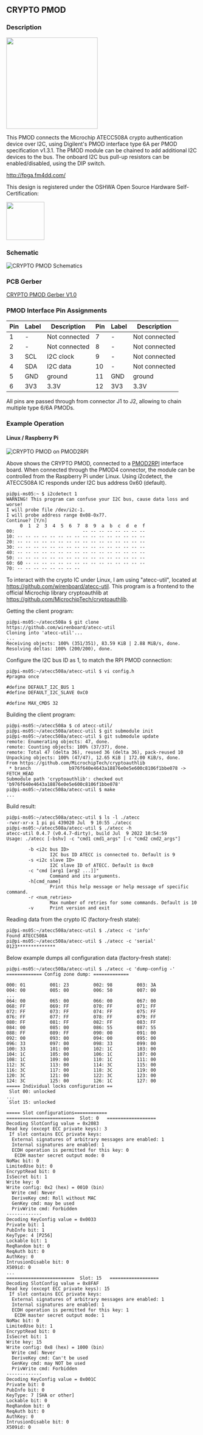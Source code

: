 ## CRYPTO PMOD

### Description

<img src="images/pmod-crypto-top.png" width="240px">

This PMOD connects the Microchip ATECC508A  crypto authentication device over I2C, 
using Digilent's PMOD interface type 6A per PMOD specification v1.3.1. 
The PMOD module can be chained to add additional I2C devices to the bus. 
The onboard I2C bus pull-up resistors can be enabled/disabled, using the DIP switch.

http://fpga.fm4dd.com/

This design is registered under the OSHWA Open Source Hardware Self-Certification:

<a href="https://certification.oshwa.org/jp000016.html"><img src="images/oshw-reg-jp000016.svg" style="width:100px; vertical-align: middle"></a>

### Schematic
![CRYPTO PMOD Schematics](images/schema.png)

### PCB Gerber
[CRYPTO PMOD Gerber V1.0](20220624-crypto-gerber-v10.zip)

### PMOD Interface Pin Assignments

Pin  |	Label |	Description   | Pin  |	Label |	Description
-----|--------|---------------|------|--------|---------------
1    |	-     |	Not connected |7     | -      | Not connected
2    |	-     |	Not connected |8     | -      | Not connected
3    |	SCL   |	I2C clock     |9     | -      | Not connected
4    |  SDA   | I2C data      |10    | -      | Not connected
5    |  GND   | ground        |11    | GND    | ground
6    |  3V3   | 3.3V          |12    | 3V3    | 3.3V

All pins are passed through from connector J1 to J2, allowing to chain multiple type 6/6A PMODs.

### Example Operation

#### Linux / Raspberry Pi

![CRYPTO PMOD on PMOD2RPI](images/crypto-pmod2rpi.jpg)

Above shows the CRYPTO PMOD, connected to a [PMOD2RPI](https://github.com/fm4dd/pmod2rpi) interface board. When connected through the PMOD4 connector, the module can be controlled from the Raspberry Pi under Linux. Using i2cdetect, the ATECC508A IC responds under I2C bus address 0x60 (default).

```
pi@pi-ms05:~ $ i2cdetect 1
WARNING! This program can confuse your I2C bus, cause data loss and worse!
I will probe file /dev/i2c-1.
I will probe address range 0x08-0x77.
Continue? [Y/n]
     0  1  2  3  4  5  6  7  8  9  a  b  c  d  e  f
00:                         -- -- -- -- -- -- -- --
10: -- -- -- -- -- -- -- -- -- -- -- -- -- -- -- --
20: -- -- -- -- -- -- -- -- -- -- -- -- -- -- -- --
30: -- -- -- -- -- -- -- -- -- -- -- -- -- -- -- --
40: -- -- -- -- -- -- -- -- -- -- -- -- -- -- -- --
50: -- -- -- -- -- -- -- -- -- -- -- -- -- -- -- --
60: 60 -- -- -- -- -- -- -- -- -- -- -- -- -- -- --
70: -- -- -- -- -- -- -- --
```

To interact with the crypto IC under Linux, I am using "atecc-util", located at https://github.com/wirenboard/atecc-util.  This program is a frontend to the official Microchip library cryptoauthlib at https://github.com/MicrochipTech/cryptoauthlib.

Getting the client program:

```
pi@pi-ms05:~/atecc508a $ git clone https://github.com/wirenboard/atecc-util
Cloning into 'atecc-util'...
...
Receiving objects: 100% (351/351), 83.59 KiB | 2.88 MiB/s, done.
Resolving deltas: 100% (200/200), done.
```

Configure the I2C bus ID as 1, to match the RPI PMOD connection:

```
pi@pi-ms05:~/atecc508a/atecc-util $ vi config.h
#pragma once

#define DEFAULT_I2C_BUS 1
#define DEFAULT_I2C_SLAVE 0xC0

#define MAX_CMDS 32
```

Building the client program:

```
pi@pi-ms05:~/atecc508a $ cd atecc-util/
pi@pi-ms05:~/atecc508a/atecc-util $ git submodule init
pi@pi-ms05:~/atecc508a/atecc-util $ git submodule update
remote: Enumerating objects: 47, done.
remote: Counting objects: 100% (37/37), done.
remote: Total 47 (delta 36), reused 36 (delta 36), pack-reused 10
Unpacking objects: 100% (47/47), 12.65 KiB | 172.00 KiB/s, done.
From https://github.com/MicrochipTech/cryptoauthlib
 * branch              b976f640e4643a18876e0e5e600c8106f1bbe078 -> FETCH_HEAD
Submodule path 'cryptoauthlib': checked out 'b976f640e4643a18876e0e5e600c8106f1bbe078'
pi@pi-ms05:~/atecc508a/atecc-util $ make
...
```

Build result:

```
pi@pi-ms05:~/atecc508a/atecc-util $ ls -l ./atecc
-rwxr-xr-x 1 pi pi 439020 Jul  9 10:55 ./atecc
pi@pi-ms05:~/atecc508a/atecc-util $ ./atecc -h
atecc-util 0.4.7 (v0.4.7-dirty), build Jul  9 2022 10:54:59
Usage: ./atecc [-bshv] -c "cmd1 cmd1_args" [-c "cmd2 cmd2_args"]

        -b <i2c bus ID>
                I2C bus ID ATECC is connected to. Default is 9
        -s <i2c slave ID>
                I2C slave ID of ATECC. Default is 0xc0
        -c "cmd [arg1 [arg2 ...]]"
                Command and its arguments.
        -h[cmd_name]
                Print this help message or help message of specific command.
        -r <num_retries>
                Max number of retries for some commands. Default is 10
        -v      Print version and exit
```

Reading data from the crypto IC (factory-fresh  state):

```
pi@pi-ms05:~/atecc508a/atecc-util $ ./atecc -c 'info'
Found ATECC508A
pi@pi-ms05:~/atecc508a/atecc-util $ ./atecc -c 'serial'
0123**************
```

Below example dumps all configuration data (factory-fresh  state):

```
pi@pi-ms05:~/atecc508a/atecc-util $ ./atecc -c 'dump-config -'
============= Config zone dump: =============

000: 01         001: 23         002: 98         003: 3A
004: 00         005: 00         006: 50         007: 00
...
064: 00         065: 00         066: 00         067: 00
068: FF         069: FF         070: FF         071: FF
072: FF         073: FF         074: FF         075: FF
076: FF         077: FF         078: FF         079: FF
080: FF         081: FF         082: FF         083: FF
084: 00         085: 00         086: 55         087: 55
088: FF         089: FF         090: 00         091: 00
092: 00         093: 00         094: 00         095: 00
096: 33         097: 00         098: 33         099: 00
100: 33         101: 00         102: 1C         103: 00
104: 1C         105: 00         106: 1C         107: 00
108: 1C         109: 00         110: 1C         111: 00
112: 3C         113: 00         114: 3C         115: 00
116: 3C         117: 00         118: 3C         119: 00
120: 3C         121: 00         122: 3C         123: 00
124: 3C         125: 00         126: 1C         127: 00
===== Individual locks configuration ==
 Slot 00: unlocked
...
 Slot 15: unlocked

===== Slot configurations============
=========================  Slot: 0   ==================
Decoding SlotConfig value = 0x2083
Read key (except ECC private keys): 3
 If slot contains ECC private keys:
  External signatures of arbitrary messages are enabled: 1
  Internal signatures are enabled: 1
  ECDH operation is permitted for this key: 0
   ECDH master secret output mode: 0
NoMac bit: 0
LimitedUse bit: 0
EncryptRead bit: 0
IsSecret bit: 1
Write key: 0
Write config: 0x2 (hex) = 0010 (bin)
  Write cmd: Never
  DeriveKey cmd: Roll without MAC
  GenKey cmd: may be used
  PrivWrite cmd: Forbidden
-------------
Decoding KeyConfig value = 0x0033
Private bit: 1
PubInfo bit: 1
KeyType: 4 [P256]
Lockable bit: 1
ReqRandom bit: 0
ReqAuth bit: 0
AuthKey: 0
IntrusionDisable bit: 0
X509id: 0
...
=========================  Slot: 15   ==================
Decoding SlotConfig value = 0x8FAF
Read key (except ECC private keys): 15
 If slot contains ECC private keys:
  External signatures of arbitrary messages are enabled: 1
  Internal signatures are enabled: 1
  ECDH operation is permitted for this key: 1
   ECDH master secret output mode: 1
NoMac bit: 0
LimitedUse bit: 1
EncryptRead bit: 0
IsSecret bit: 1
Write key: 15
Write config: 0x8 (hex) = 1000 (bin)
  Write cmd: Never
  DeriveKey cmd: Can't be used
  GenKey cmd: may NOT be used
  PrivWrite cmd: Forbidden
-------------
Decoding KeyConfig value = 0x001C
Private bit: 0
PubInfo bit: 0
KeyType: 7 [SHA or other]
Lockable bit: 0
ReqRandom bit: 0
ReqAuth bit: 0
AuthKey: 0
IntrusionDisable bit: 0
X509id: 0
```